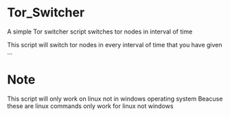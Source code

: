 # Tor_Switcher
A simple Tor switcher script switches tor nodes in interval of time 

This script will switch tor nodes in every interval of time that you have given ...
# Note
This script will only work on linux not in windows operating system 
Beacuse these are linux commands only work for linux not windows 



